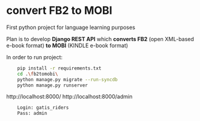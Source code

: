 # convert FB2 to MOBI 

First python project for language learning purposes

Plan is to develop **Django REST API** which **converts FB2** (open XML-based e-book format) **to MOBI** (KINDLE e-book format) 

In order to run project:

```bash
    pip install -r requirements.txt
    cd .\fb2tomobi\
    python manage.py migrate --run-syncdb
    python manage.py runserver
```

http://localhost:8000/
http://localhost:8000/admin

```bash
    Login: gatis_riders
    Pass: admin
```
